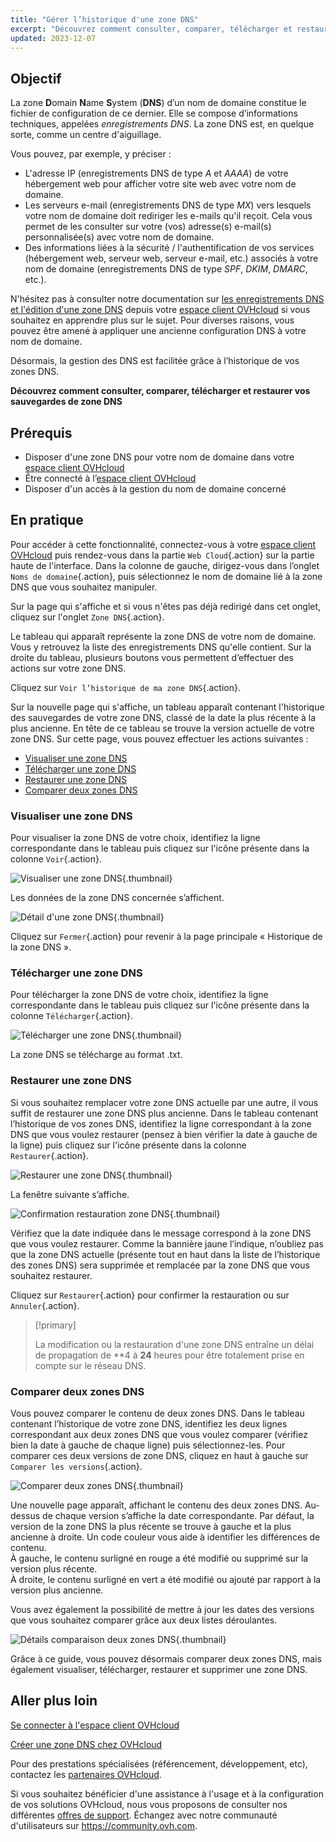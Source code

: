 ```yaml
---
title: "Gérer l’historique d'une zone DNS"
excerpt: "Découvrez comment consulter, comparer, télécharger et restaurer vos sauvegardes de zone DNS"
updated: 2023-12-07
---
```


## Objectif

La zone **D**omain **N**ame **S**ystem (**DNS**) d’un nom de domaine constitue le fichier de configuration de ce dernier. Elle se compose d’informations techniques, appelées *enregistrements DNS*. La zone DNS est, en quelque sorte, comme un centre d'aiguillage.

Vous pouvez, par exemple, y préciser :

- L'adresse IP (enregistrements DNS de type *A* et *AAAA*) de votre hébergement web pour afficher votre site web avec votre nom de domaine.
- Les serveurs e-mail (enregistrements DNS de type *MX*) vers lesquels votre nom de domaine doit rediriger les e-mails qu'il reçoit. Cela vous permet de les consulter sur votre (vos) adresse(s) e-mail(s) personnalisée(s) avec votre nom de domaine.
- Des informations liées à la sécurité / l'authentification de vos services (hébergement web, serveur web, serveur e-mail, etc.)  associés à votre nom de domaine (enregistrements DNS de type *SPF*, *DKIM*, *DMARC*, etc.).

N'hésitez pas à consulter notre documentation sur [les enregistrements DNS et l'édition d'une zone DNS](/pages/web_cloud/domains/dns_zone_edit) depuis votre [espace client OVHcloud](https://www.ovh.com/auth/?action=gotomanager&from=https://www.ovh.com/fr/&ovhSubsidiary=fr) si vous souhaitez en apprendre plus sur le sujet.
Pour diverses raisons, vous pouvez être amené à appliquer une ancienne configuration DNS à votre nom de domaine.

Désormais, la gestion des DNS est facilitée grâce à l’historique de vos zones DNS.

**Découvrez comment consulter, comparer, télécharger et restaurer vos sauvegardes de zone DNS**

## Prérequis

- Disposer d'une zone DNS pour votre nom de domaine dans votre [espace client OVHcloud](https://www.ovh.com/auth/?action=gotomanager&from=https://www.ovh.com/fr/&ovhSubsidiary=fr)
- Être connecté à l’[espace client OVHcloud](https://www.ovh.com/auth/?action=gotomanager&from=https://www.ovh.com/fr/&ovhSubsidiary=fr)
- Disposer d'un accès à la gestion du nom de domaine concerné

## En pratique

Pour accéder à cette fonctionnalité, connectez-vous à votre [espace client OVHcloud](https://www.ovh.com/auth/?action=gotomanager&from=https://www.ovh.com/fr/&ovhSubsidiary=fr) puis rendez-vous dans la partie `Web Cloud`{.action} sur la partie haute de l'interface. Dans la colonne de gauche, dirigez-vous dans l’onglet `Noms de domaine`{.action}, puis sélectionnez le nom de domaine lié à la zone DNS que vous souhaitez manipuler.

Sur la page qui s'affiche et si vous n'êtes pas déjà redirigé dans cet onglet, cliquez sur l'onglet `Zone DNS`{.action}.

Le tableau qui apparaît représente la zone DNS de votre nom de domaine. Vous y retrouvez la liste des enregistrements DNS qu'elle contient. Sur la droite du tableau, plusieurs boutons vous permettent d’effectuer des actions sur votre zone DNS. 

Cliquez sur `Voir l’historique de ma zone DNS`{.action}. 

Sur la nouvelle page qui s'affiche, un tableau apparaît contenant l'historique des sauvegardes de votre zone DNS, classé de la date la plus récente à la plus ancienne. En tête de ce tableau se trouve la version actuelle de votre zone DNS. Sur cette page, vous pouvez effectuer les actions suivantes :

- [Visualiser une zone DNS](#view)
- [Télécharger une zone DNS](#download)
- [Restaurer une zone DNS](#restore)
- [Comparer deux zones DNS](#compare)

### Visualiser une zone DNS <a name="view"></a>

Pour visualiser la zone DNS de votre choix, identifiez la ligne correspondante dans le tableau puis cliquez sur l'icône présente dans la colonne `Voir`{.action}.

![Visualiser une zone DNS](images/visualize_DNS_eyes.png){.thumbnail}

Les données de la zone DNS concernée s’affichent.

![Détail d'une zone DNS](images/details_dns_zone.png){.thumbnail}

Cliquez sur `Fermer`{.action} pour revenir à la page principale « Historique de la zone DNS ».

### Télécharger une zone DNS <a name="download"></a>

Pour télécharger la zone DNS de votre choix, identifiez la ligne correspondante dans le tableau puis cliquez sur l'icône présente dans la colonne `Télécharger`{.action}.

![Télécharger une zone DNS](images/download_dns_zone.png){.thumbnail}

La zone DNS se télécharge au format .txt.

### Restaurer une zone DNS <a name="restore"></a>

Si vous souhaitez remplacer votre zone DNS actuelle par une autre, il vous suffit de restaurer une zone DNS plus ancienne. Dans le tableau contenant l’historique de vos zones DNS, identifiez la ligne correspondant à la zone DNS que vous voulez restaurer (pensez à bien vérifier la date à gauche de la ligne) puis cliquez sur l'icône présente dans la colonne `Restaurer`{.action}.

![Restaurer une zone DNS](images/restore_dns_zone.png){.thumbnail}

La fenêtre suivante s’affiche.

![Confirmation restauration zone DNS](images/confirmation_restore_dns_zone.png){.thumbnail}

Vérifiez que la date indiquée dans le message correspond à la zone DNS que vous voulez restaurer. Comme la bannière jaune l’indique, n’oubliez pas que la zone DNS actuelle (présente tout en haut dans la liste de l’historique des zones DNS) sera supprimée et remplacée par la zone DNS que vous souhaitez restaurer.

Cliquez sur `Restaurer`{.action} pour confirmer la restauration ou sur `Annuler`{.action}.

> [!primary]
>
> La modification ou la restauration d'une zone DNS entraîne un délai de propagation de **4 à **24** heures pour être totalement prise en compte sur le réseau DNS.
>

### Comparer deux zones DNS <a name="compare"></a>

Vous pouvez comparer le contenu de deux zones DNS. Dans le tableau contenant l’historique de votre zone DNS, identifiez les deux lignes correspondant aux deux zones DNS que vous voulez comparer (vérifiez bien la date à gauche de chaque ligne) puis sélectionnez-les. Pour comparer ces deux versions de zone DNS, cliquez en haut à gauche sur `Comparer les versions`{.action}.

![Comparer deux zones DNS](images/compare_two_dns_zone.png){.thumbnail}

Une nouvelle page apparaît, affichant le contenu des deux zones DNS. Au-dessus de chaque version s’affiche la date correspondante. Par défaut, la version de la zone DNS la plus récente se trouve à gauche et la plus ancienne à droite. Un code couleur vous aide à identifier les différences de contenu.<br>
À gauche, le contenu surligné en rouge a été modifié ou supprimé sur la version plus récente.<br>
À droite, le contenu surligné en vert a été modifié ou ajouté par rapport à la version plus ancienne. 

Vous avez également la possibilité de mettre à jour les dates des versions que vous souhaitez comparer grâce aux deux listes déroulantes.

![Détails comparaison deux zones DNS](images/compare_DNS_zone_details.png){.thumbnail}

Grâce à ce guide, vous pouvez désormais comparer deux zones DNS, mais également visualiser, télécharger, restaurer et supprimer une zone DNS.

## Aller plus loin

[Se connecter à l'espace client OVHcloud](/pages/account_and_service_management/account_information/ovhcloud-account-login)

[Créer une zone DNS chez OVHcloud](/pages/web_cloud/domains/dns_zone_create)

Pour des prestations spécialisées (référencement, développement, etc), contactez les [partenaires OVHcloud](https://partner.ovhcloud.com/fr/directory/).

Si vous souhaitez bénéficier d'une assistance à l'usage et à la configuration de vos solutions OVHcloud, nous vous proposons de consulter nos différentes [offres de support](https://www.ovhcloud.com/fr/support-levels/).
Échangez avec notre communauté d'utilisateurs sur <https://community.ovh.com>.
